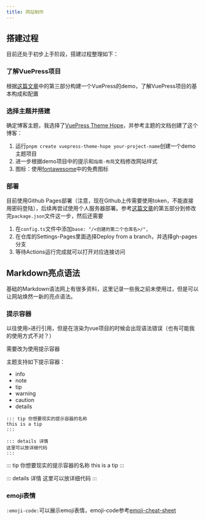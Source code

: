 ```yaml
---
title: 网站制作
---
```


## **搭建过程**

目前还处于初步上手阶段，搭建过程整理如下：

### **了解VuePress项目**

根据[这篇文章](https://www.apwx.com/guide.html#%E4%B8%80%E3%80%81%E4%B8%BA%E4%BB%80%E4%B9%88%E4%BD%A0%E9%9C%80%E8%A6%81%E4%B8%80%E4%B8%AA%E5%8D%9A%E5%AE%A2%EF%BC%9F)中的第三部分构建一个VuePress的demo，了解VuePress项目的基本构成和配置

### **选择主题并搭建**

确定博客主题，我选择了[VuePress Theme Hope](https://theme-hope.vuejs.press/zh/)，并参考主题的文档创建了这个博客：
1. 运行`pnpm create vuepress-theme-hope your-project-name`创建一个demo主题项目
2. 进一步根据demo项目中的提示和`指南-布局`文档修改网站样式
3. 图标：使用[fontawesome](https://fontawesome.com/search?o=r&m=free)中的免费图标

### **部署**

目前使用Github Pages部署（注意，现在Github上传需要使用token，不能直接用密码登陆），后续再尝试使用个人服务器部署。参考[这篇文章](https://www.apwx.com/guide.html#%E4%B8%80%E3%80%81%E4%B8%BA%E4%BB%80%E4%B9%88%E4%BD%A0%E9%9C%80%E8%A6%81%E4%B8%80%E4%B8%AA%E5%8D%9A%E5%AE%A2%EF%BC%9F)的第五部分到修改完`package.json`文件这一步，然后还需要

1. 在`config.ts`文件中添加`base: "/<创建的第二个仓库名>/",`
2. 在仓库的Settings-Pages里面选择Deploy from a branch，并选择gh-pages分支
3. 等待Actions运行完成就可以打开对应连接访问


## Markdown亮点语法

基础的Markdown语法网上有很多资料，这里记录一些我之前未使用过，但是可以让网站焕然一新的亮点语法。

### 提示容器

以往使用`>`进行引用，但是在渲染为vue项目的时候会出现语法错误（也有可能我的使用方式不对？）

需要改为使用提示容器

主题支持如下提示容器：

- info
- note
- tip
- warning
- caution
- details

```
::: tip 你想要现实的提示容器的名称
this is a tip
:::

::: details 详情
这里可以放详细代码
:::
```

::: tip 你想要现实的提示容器的名称
this is a tip
:::

::: details 详情
这里可以放详细代码
:::

### emoji表情

`:emoji-code:`可以展示emoji表情，emoji-code参考[emoji-cheat-sheet](https://www.webfx.com/tools/emoji-cheat-sheet/)

